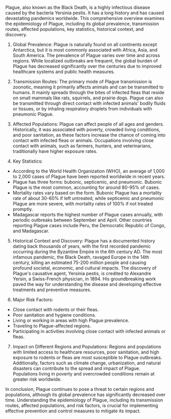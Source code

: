 Plague, also known as the Black Death, is a highly infectious disease caused by the bacteria Yersinia pestis. It has a long history and has caused devastating pandemics worldwide. This comprehensive overview examines the epidemiology of Plague, including its global prevalence, transmission routes, affected populations, key statistics, historical context, and discovery.

1. Global Prevalence:
Plague is naturally found on all continents except Antarctica, but it is most commonly associated with Africa, Asia, and South America. The prevalence of Plague varies over time and across regions. While localized outbreaks are frequent, the global burden of Plague has decreased significantly over the centuries due to improved healthcare systems and public health measures.

2. Transmission Routes:
The primary mode of Plague transmission is zoonotic, meaning it primarily affects animals and can be transmitted to humans. It mainly spreads through the bites of infected fleas that reside on small mammals like rats, squirrels, and prairie dogs. Plague can also be transmitted through direct contact with infected animals' bodily fluids or tissues, or by inhaling respiratory droplets from individuals with pneumonic Plague.

3. Affected Populations:
Plague can affect people of all ages and genders. Historically, it was associated with poverty, crowded living conditions, and poor sanitation, as these factors increase the chance of coming into contact with infected fleas or animals. Occupations involving close contact with animals, such as farmers, hunters, and veterinarians, traditionally have higher exposure rates.

4. Key Statistics:
- According to the World Health Organization (WHO), an average of 1,000 to 2,000 cases of Plague have been reported worldwide in recent years.
- Plague has three forms: bubonic, septicemic, and pneumonic. Bubonic Plague is the most common, accounting for around 80-95% of cases.
- Mortality rates vary based on the form. Bubonic Plague has a mortality rate of about 30-60% if left untreated, while septicemic and pneumonic Plague are more severe, with mortality rates of 100% if not treated promptly.
- Madagascar reports the highest number of Plague cases annually, with periodic outbreaks between September and April. Other countries reporting Plague cases include Peru, the Democratic Republic of Congo, and Madagascar.

5. Historical Context and Discovery:
Plague has a documented history dating back thousands of years, with the first recorded pandemic occurring during the Byzantine Empire in the 6th century AD. The most infamous pandemic, the Black Death, ravaged Europe in the 14th century, killing an estimated 75-200 million people and causing profound societal, economic, and cultural impacts.
The discovery of Plague's causative agent, Yersinia pestis, is credited to Alexandre Yersin, a Swiss-French physician, in 1894. His groundbreaking work paved the way for understanding the disease and developing effective treatments and preventive measures.

6. Major Risk Factors:
- Close contact with rodents or their fleas.
- Poor sanitation and hygiene conditions.
- Living or working in areas with high Plague prevalence.
- Traveling to Plague-affected regions.
- Participating in activities involving close contact with infected animals or fleas.

7. Impact on Different Regions and Populations:
Regions and populations with limited access to healthcare resources, poor sanitation, and high exposure to rodents or fleas are most susceptible to Plague outbreaks. Additionally, factors such as climate change, urbanization, and natural disasters can contribute to the spread and impact of Plague. Populations living in poverty and overcrowded conditions remain at greater risk worldwide.

In conclusion, Plague continues to pose a threat to certain regions and populations, although its global prevalence has significantly decreased over time. Understanding the epidemiology of Plague, including its transmission routes, affected populations, and risk factors, is crucial for implementing effective prevention and control measures to mitigate its impact.